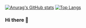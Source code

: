 [![Anurag's GitHub stats](https://github-readme-stats.vercel.app/api?username=elnino0916&theme=gradient)](https://github.com/anuraghazra/github-readme-stats)
[![Top Langs](https://github-readme-stats.vercel.app/api/top-langs/?username=elnino0916&theme=gradient&layout=compact)](https://github.com/anuraghazra/github-readme-stats)
### Hi there 👋

